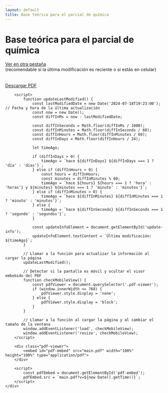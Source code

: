 ```yaml
---
layout: default
title: Base teórica para el parcial de química
---
```


<body>
    <div class="container">
        <h1>Base teórica para el parcial de química</h1>
        <div class="link-wrapper">
            <a class="button" href="main.pdf" target="_blank">Ver en otra pestaña</a><br>
        </div>
        <div class="smalltext">
            (recomendable si la última modificación es reciente o si estás en celular)
        </div>
        <br>
        <br>
        <a class="button" href="main.pdf" download="main.pdf">Descargar PDF</a>
        <div class="update-info" id="update-info"></div>

        <script>
            function updateLastModified() {
                const lastModifiedDate = new Date('2024-07-18T19:23:00'); // Fecha y hora de la última actualización
                const now = new Date();
                const diffInMs = now - lastModifiedDate;
                
                const diffInSeconds = Math.floor(diffInMs / 1000);
                const diffInMinutes = Math.floor(diffInSeconds / 60);
                const diffInHours = Math.floor(diffInMinutes / 60);
                const diffInDays = Math.floor(diffInHours / 24);

                let timeAgo;

                if (diffInDays > 0) {
                    timeAgo = `hace ${diffInDays} ${diffInDays === 1 ? 'día' : 'días'}`;
                } else if (diffInHours > 0) {
                    const hours = diffInHours;
                    const minutes = diffInMinutes % 60;
                    timeAgo = `hace ${hours} ${hours === 1 ? 'hora' : 'horas'} y ${minutes} ${minutes === 1 ? 'minuto' : 'minutos'}`;
                } else if (diffInMinutes > 0) {
                    timeAgo = `hace ${diffInMinutes} ${diffInMinutes === 1 ? 'minuto' : 'minutos'}`;
                } else {
                    timeAgo = `hace ${diffInSeconds} ${diffInSeconds === 1 ? 'segundo' : 'segundos'}`;
                }

                const updateInfoElement = document.getElementById('update-info');
                updateInfoElement.textContent = `Última modificación: ${timeAgo}`;
            }

            // Llamar a la función para actualizar la información al cargar la página
            updateLastModified();

            // Detectar si la pantalla es móvil y ocultar el visor embebido del PDF
            function checkMobileView() {
                const pdfViewer = document.querySelector('.pdf-viewer');
                if (window.innerWidth <= 768) {
                    pdfViewer.style.display = 'none';
                } else {
                    pdfViewer.style.display = 'block';
                }
            }

            // Llamar a la función al cargar la página y al cambiar el tamaño de la ventana
            window.addEventListener('load', checkMobileView);
            window.addEventListener('resize', checkMobileView);
        </script>

        <div class="pdf-viewer">
            <embed id="pdf-embed" src="main.pdf" width="100%" height="100%" type="application/pdf">
        </div>

        <script>
            const pdfEmbed = document.getElementById('pdf-embed');
            pdfEmbed.src = `main.pdf?v=${new Date().getTime()}`;
        </script>
    </div>
</body>